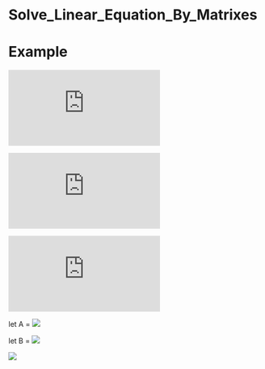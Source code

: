 # Solve_Linear_Equation_By_Matrixes

# Example

![](https://latex.codecogs.com/gif.latex?3x+2y-5z=12)

![](https://latex.codecogs.com/gif.latex?x-3y+2z=-13)

![](https://latex.codecogs.com/gif.latex?5x-y+4z=10)

let A = 
![](https://latex.codecogs.com/gif.latex?\begin{bmatrix}3&2&-5\\\\1&-3&2\\\\5&-1&4\end{bmatrix})

let B = 
![](https://latex.codecogs.com/gif.latex?\begin{bmatrix}12\\\\-13\\\\10\end{bmatrix})

![](https://latex.codecogs.com/gif.latex?\begin{bmatrix}x\\\\y\\\\z\end{bmatrix}=\begin{bmatrix}3&2&-5\\\\1&-3&2\\\\5&-1&4\end{bmatrix}\.\begin{bmatrix}12\\\\-13\\\\10\end{bmatrix})
